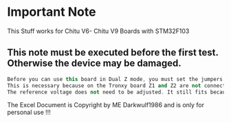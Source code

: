 # Important Note

This Stuff works for Chitu V6- Chitu V9 Boards with STM32F103


## This note must be executed before the first test. Otherwise the device may be damaged.
```cpp
Before you can use this board in Dual Z mode, you must set the jumpers to Z2 as shown in the picture. 
This is necessary because on the Tronxy board Z1 and Z2 are not connected in parallel as with other manufacturers, but in series.
The reference voltage does not need to be adjusted. It still fits because the driver adjusts to 1.67 amperes in the current limit as before.
```
 
The Excel Document is Copyright by ME Darkwulf1986 and is only for personal use !!!